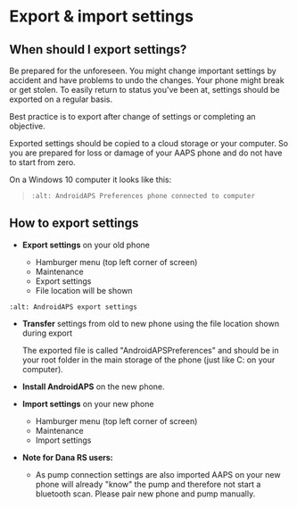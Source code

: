 # Export & import settings

## When should I export settings?

Be prepared for the unforeseen. You might change important settings by accident and have problems to undo the changes. Your phone might break or get stolen. To easily return to status you've been at, settings should be exported on a regular basis.

Best practice is to export after change of settings or completing an objective.

Exported settings should be copied to a cloud storage or your computer. So you are prepared for loss or damage of your AAPS phone and do not have to start from zero.

On a Windows 10 computer it looks like this:

> ```{image} ../images/SmartphoneRootLevelWin10.png
> :alt: AndroidAPS Preferences phone connected to computer
> ```

## How to export settings

- **Export settings** on your old phone

  - Hamburger menu (top left corner of screen)
  - Maintenance
  - Export settings
  - File location will be shown

```{image} ../images/AAPS_ExportSettings.png
:alt: AndroidAPS export settings
```

- **Transfer** settings from old to new phone using the file location shown during export

  The exported file is called "AndroidAPSPreferences" and should be in your root folder in the main storage of the phone (just like C: on your computer).

- **Install AndroidAPS** on the new phone.

- **Import settings** on your new phone

  - Hamburger menu (top left corner of screen)
  - Maintenance
  - Import settings

- **Note for Dana RS users:**

  - As pump connection settings are also imported AAPS on your new phone will already "know" the pump and therefore not start a bluetooth scan. Please pair new phone and pump manually.
